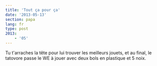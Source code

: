 ```yaml
---
title: 'Tout ça pour ça'
date: '2013-05-13'
section: papa
lang: fr
type: post
2013:
    - '05'
---
```


Tu t'arraches la tête pour lui trouver les meilleurs jouets, et au final, le tatovore passe le WE à jouer avec deux bols en plastique et 5 noix.

